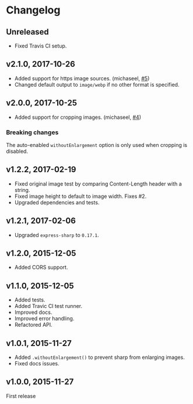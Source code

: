 # Changelog

## Unreleased

- Fixed Travis CI setup.

## v2.1.0, 2017-10-26

- Added support for https image sources. (michaseel, [#5](https://github.com/pmb0/express-sharp/pull/5))
- Changed default output to `image/webp` if no other format is specified.

## v2.0.0, 2017-10-25

- Added support for cropping images. (michaseel, [#4](https://github.com/pmb0/express-sharp/pull/4))

### Breaking changes

The auto-enabled `withoutEnlargement` option is only used when cropping is disabled.

## v1.2.2, 2017-02-19

- Fixed original image test by comparing Content-Length header with a string.
- Fixed image height to default to image width. Fixes #2.
- Upgraded dependencies and tests.

## v1.2.1, 2017-02-06

- Upgraded `express-sharp` to `0.17.1`.

## v1.2.0, 2015-12-05

- Added CORS support.

## v1.1.0, 2015-12-05

- Added tests.
- Added Travic CI test runner.
- Improved docs.
- Improved error handling.
- Refactored API.

## v1.0.1, 2015-11-27

- Added `.withoutEnlargement()` to prevent sharp from enlarging images.
- Fixed docs issues.

## v1.0.0, 2015-11-27

First release
